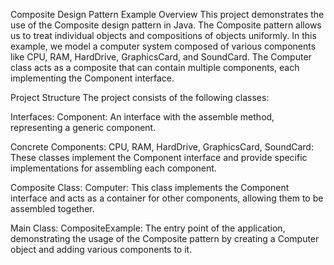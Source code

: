 Composite Design Pattern Example
Overview
This project demonstrates the use of the Composite design pattern in Java. The Composite pattern allows us to treat individual objects and compositions of objects uniformly. In this example, we model a computer system composed of various components like CPU, RAM, HardDrive, GraphicsCard, and SoundCard. The Computer class acts as a composite that can contain multiple components, each implementing the Component interface.

Project Structure
The project consists of the following classes:

Interfaces:
Component: An interface with the assemble method, representing a generic component.

Concrete Components:
CPU, RAM, HardDrive, GraphicsCard, SoundCard: These classes implement the Component interface and provide specific implementations for assembling each component.

Composite Class:
Computer: This class implements the Component interface and acts as a container for other components, allowing them to be assembled together.

Main Class:
CompositeExample: The entry point of the application, demonstrating the usage of the Composite pattern by creating a Computer object and adding various components to it.
